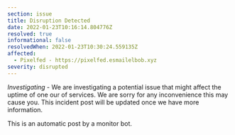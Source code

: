 ```yaml
---
section: issue
title: Disruption Detected
date: 2022-01-23T10:16:14.804776Z
resolved: true
informational: false
resolvedWhen: 2022-01-23T10:30:24.559135Z
affected:
  - Pixelfed - https://pixelfed.esmailelbob.xyz
severity: disrupted
---
```

*Investigating* - We are investigating a potential issue that might affect the uptime of one our of services. We are sorry for any inconvenience this may cause you. This incident post will be updated once we have more information.

This is an automatic post by a monitor bot.
        